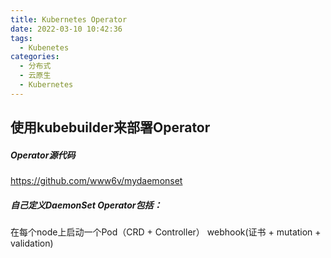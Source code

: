 ```yaml
---
title: Kubernetes Operator
date: 2022-03-10 10:42:36
tags:
  - Kubenetes
categories:
  - 分布式 
  - 云原生
  - Kubernetes  
---
```


<p></p>
<!-- more -->

## 使用kubebuilder来部署Operator


##### Operator源代码
https://github.com/www6v/mydaemonset   


##### 自己定义DaemonSet Operator包括：
在每个node上启动一个Pod（CRD + Controller）
webhook(证书 + mutation + validation)









